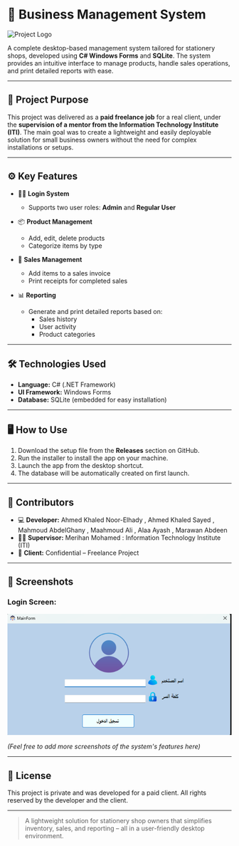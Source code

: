 # 🧾 Business Management System

![Project Logo](https://github.com/Ahmd1Khald/Business-Management/blob/master/assets/management.ico)

A complete desktop-based management system tailored for stationery shops, developed using **C# Windows Forms** and **SQLite**. The system provides an intuitive interface to manage products, handle sales operations, and print detailed reports with ease.

---

## 🎯 Project Purpose

This project was delivered as a **paid freelance job** for a real client, under the **supervision of a mentor from the Information Technology Institute (ITI)**. The main goal was to create a lightweight and easily deployable solution for small business owners without the need for complex installations or setups.

---

## ⚙️ Key Features

- 🧑‍💼 **Login System**
  - Supports two user roles: **Admin** and **Regular User**

- 📦 **Product Management**
  - Add, edit, delete products
  - Categorize items by type

- 🛒 **Sales Management**
  - Add items to a sales invoice
  - Print receipts for completed sales

- 📊 **Reporting**
  - Generate and print detailed reports based on:
    - Sales history
    - User activity
    - Product categories

---

## 🛠️ Technologies Used

- **Language:** C# (.NET Framework)
- **UI Framework:** Windows Forms
- **Database:** SQLite (embedded for easy installation)

---

## 🖥️ How to Use

1. Download the setup file from the **Releases** section on GitHub.
2. Run the installer to install the app on your machine.
3. Launch the app from the desktop shortcut.
4. The database will be automatically created on first launch.

---

## 👥 Contributors

- 💻 **Developer:** Ahmed Khaled Noor-Elhady , Ahmed Khaled Sayed , Mahmoud AbdelGhany , Maahmoud Ali , Alaa Ayash , Marawan Abdeen 
- 👨‍🏫 **Supervisor:** Merihan Mohamed : Information Technology Institute (ITI)  
- 🤝 **Client:** Confidential – Freelance Project

---

## 📸 Screenshots

### Login Screen:
![Login Screenshot](https://github.com/Ahmd1Khald/Business-Management/blob/master/assets/Screenshot%202025-06-11%20205324.png)

*(Feel free to add more screenshots of the system's features here)*

---

## 📄 License

This project is private and was developed for a paid client. All rights reserved by the developer and the client.

---

> A lightweight solution for stationery shop owners that simplifies inventory, sales, and reporting – all in a user-friendly desktop environment.
